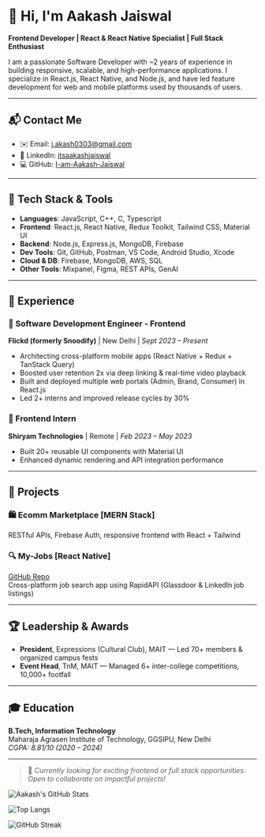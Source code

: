 # 👋 Hi, I'm Aakash Jaiswal

**Frontend Developer | React & React Native Specialist | Full Stack Enthusiast**

I am a passionate Software Developer with ~2 years of experience in building responsive, scalable, and high-performance applications. I specialize in React.js, React Native, and Node.js, and have led feature development for web and mobile platforms used by thousands of users.

---

## 📬 Contact Me

- ✉️ Email: [j.akash0303@gmail.com](mailto:j.akash0303@gmail.com)
- 🔗 LinkedIn: [itsaakashjaiswal](https://www.linkedin.com/in/itsaakashjaiswal/)
- 💻 GitHub: [I-am-Aakash-Jaiswal](https://github.com/I-am-Aakash-Jaiswal)

---

## 🔧 Tech Stack & Tools

- **Languages**: JavaScript, C++, C, Typescript
- **Frontend**: React.js, React Native, Redux Toolkit, Tailwind CSS, Material UI
- **Backend**: Node.js, Express.js, MongoDB, Firebase
- **Dev Tools**: Git, GitHub, Postman, VS Code, Android Studio, Xcode
- **Cloud & DB**: Firebase, MongoDB, AWS, SQL
- **Other Tools**: Mixpanel, Figma, REST APIs, GenAI

---

## 💼 Experience

### 🔹 Software Development Engineer - Frontend  
**Flickd (formerly Snoodify)** | New Delhi | *Sept 2023 – Present*  
- Architecting cross-platform mobile apps (React Native + Redux + TanStack Query)
- Boosted user retention 2x via deep linking & real-time video playback
- Built and deployed multiple web portals (Admin, Brand, Consumer) in React.js
- Led 2+ interns and improved release cycles by 30%

### 🔹 Frontend Intern  
**Shiryam Technologies** | Remote | *Feb 2023 – May 2023*  
- Built 20+ reusable UI components with Material UI
- Enhanced dynamic rendering and API integration performance

---

## 🚀 Projects

### 🛍️ Ecomm Marketplace [MERN Stack]  
RESTful APIs, Firebase Auth, responsive frontend with React + Tailwind

### 🔍 My-Jobs [React Native]  
[GitHub Repo](https://github.com/I-am-Aakash-Jaiswal/MyJobs-React_Native)  
Cross-platform job search app using RapidAPI (Glassdoor & LinkedIn job listings)

---

## 🏆 Leadership & Awards

- **President**, Expressions (Cultural Club), MAIT — Led 70+ members & organized campus fests
- **Event Head**, TnM, MAIT — Managed 6+ inter-college competitions, 10,000+ footfall

---

## 🎓 Education

**B.Tech, Information Technology**  
Maharaja Agrasen Institute of Technology, GGSIPU, New Delhi  
*CGPA: 8.81/10 (2020 – 2024)*

---


> 📌 *Currently looking for exciting frontend or full stack opportunities. Open to collaborate on impactful projects!*


<!-- GitHub Stats -->
![Aakash's GitHub Stats](https://github-readme-stats.vercel.app/api?username=I-am-Aakash-Jaiswal&show_icons=true&theme=tokyonight&count_private=true)

<!-- Top Languages -->
![Top Langs](https://github-readme-stats.vercel.app/api/top-langs/?username=I-am-Aakash-Jaiswal&layout=compact&theme=tokyonight)

<!-- GitHub Streaks -->
![GitHub Streak](https://streak-stats.demolab.com?user=I-am-Aakash-Jaiswal&theme=tokyonight&hide_border=true)

